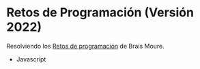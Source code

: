 # Retos de Programación (Versión 2022)
<p>Resolviendo los <a href="https://retosdeprogramacion.com/" target="_blank" rel="noopener noreferrer">Retos de programación</a> de Brais Moure.</p>
<ul>
  <li>Javascript</li>
</ul>
